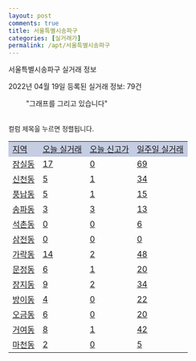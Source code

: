 ```yaml
---
layout: post
comments: true
title: 서울특별시송파구
categories: [실거래가]
permalink: /apt/서울특별시송파구
---
```


서울특별시송파구 실거래 정보

2022년 04월 19일 등록된 실거래 정보: 79건

<!--<script async src="https://pagead2.googlesyndication.com/pagead/js/adsbygoogle.js?client=ca-pub-3485438051770037"
 crossorigin="anonymous"></script>-->

<script type="text/javascript">
  google.charts.load('current', {'packages':['corechart']});
  google.charts.setOnLoadCallback(drawChart);

  function drawChart() {
    var data = google.visualization.arrayToDataTable([['거래일', '매매', '전월세', '전매'], ['21-01', 1, 12, 0], ['21-02', 1, 86, 0], ['21-03', 28, 350, 0], ['21-04', 192, 908, 0], ['21-05', 247, 1096, 2], ['21-06', 160, 976, 5], ['21-07', 257, 1032, 3], ['21-08', 209, 1260, 1], ['21-09', 172, 851, 0], ['21-10', 106, 1279, 0], ['21-11', 55, 939, 2], ['21-12', 65, 1653, 2], ['22-01', 53, 1354, 0], ['22-02', 40, 1633, 0], ['22-03', 81, 1190, 0], ['22-04', 8, 366, 0]]);

    var options = {
      title: '최근 1년간 유형별 거래량 추이',
      legend: { position: 'bottom' }
    };

    setTimeout(function() {
        var chart = new google.visualization.LineChart(document.getElementById('columnchart_material'));
        chart.draw(data, (options));
        document.getElementById('loading').style.display = 'none';
        var dayLabel = (new Date()).getDay();
        if (dayLabel < 2) {
            sorttable.innerSortFunction.apply(document.getElementById('week'), []);
            sorttable.innerSortFunction.apply(document.getElementById('week'), []);        
        }
        else {
            sorttable.innerSortFunction.apply(document.getElementById('today'), []);
            sorttable.innerSortFunction.apply(document.getElementById('today'), []);
        }
    }, 200);

  }
</script>

<div id="loading" style="z-index:20; display: block; margin-left: 35px">"그래프를 그리고 있습니다"</div>
<div id="columnchart_material" style="width: 95%; margin-left: -35px; display: block"></div>
<!--<div style="width: 95%; margin-left: -35px; display: block">
      <script async src="https://pagead2.googlesyndication.com/pagead/js/adsbygoogle.js?client=ca-pub-3485438051770037"
          crossorigin="anonymous"></script>
      <ins class="adsbygoogle"
          style="display:block"
          data-ad-format="fluid"
          data-ad-layout-key="-fb+5w+4e-db+86"
          data-ad-client="ca-pub-3485438051770037"
          data-ad-slot="1827090281"></ins>
      <script>
          (adsbygoogle = window.adsbygoogle || []).push({});
      </script>
</div>-->
<br>

<font size='small' style='font-size: small;'>컬럼 제목을 누르면 정렬됩니다.</font>
<table class="sortable">
  <tr style='background-color: rgba(114, 132, 186,0.4);'>
    <td id="region"><a href="#">지역</a></td>
    <td id="today"><a href="#">오늘 실거래</a></td>
    <td id="today_new"><a href="#">오늘 신고가</a></td>
    <td id="week"><a href="#">일주일 실거래</a></td>
  </tr>

  
  <tr class="item">
    <td><a href="서울특별시송파구잠실동">잠실동</a></td>
    <td><a href="서울특별시송파구잠실동">17</a></td>
    <td><a href="서울특별시송파구잠실동">0</a></td>
    <td><a href="서울특별시송파구잠실동">69</a></td>
  </tr>
    

  <tr class="item">
    <td><a href="서울특별시송파구신천동">신천동</a></td>
    <td><a href="서울특별시송파구신천동">5</a></td>
    <td><a href="서울특별시송파구신천동">1</a></td>
    <td><a href="서울특별시송파구신천동">34</a></td>
  </tr>
    

  <tr class="item">
    <td><a href="서울특별시송파구풍납동">풍납동</a></td>
    <td><a href="서울특별시송파구풍납동">5</a></td>
    <td><a href="서울특별시송파구풍납동">1</a></td>
    <td><a href="서울특별시송파구풍납동">15</a></td>
  </tr>
    

  <tr class="item">
    <td><a href="서울특별시송파구송파동">송파동</a></td>
    <td><a href="서울특별시송파구송파동">3</a></td>
    <td><a href="서울특별시송파구송파동">3</a></td>
    <td><a href="서울특별시송파구송파동">13</a></td>
  </tr>
    

  <tr class="item">
    <td><a href="서울특별시송파구석촌동">석촌동</a></td>
    <td><a href="서울특별시송파구석촌동">0</a></td>
    <td><a href="서울특별시송파구석촌동">0</a></td>
    <td><a href="서울특별시송파구석촌동">6</a></td>
  </tr>
    

  <tr class="item">
    <td><a href="서울특별시송파구삼전동">삼전동</a></td>
    <td><a href="서울특별시송파구삼전동">0</a></td>
    <td><a href="서울특별시송파구삼전동">0</a></td>
    <td><a href="서울특별시송파구삼전동">0</a></td>
  </tr>
    

  <tr class="item">
    <td><a href="서울특별시송파구가락동">가락동</a></td>
    <td><a href="서울특별시송파구가락동">14</a></td>
    <td><a href="서울특별시송파구가락동">2</a></td>
    <td><a href="서울특별시송파구가락동">48</a></td>
  </tr>
    

  <tr class="item">
    <td><a href="서울특별시송파구문정동">문정동</a></td>
    <td><a href="서울특별시송파구문정동">6</a></td>
    <td><a href="서울특별시송파구문정동">1</a></td>
    <td><a href="서울특별시송파구문정동">20</a></td>
  </tr>
    

  <tr class="item">
    <td><a href="서울특별시송파구장지동">장지동</a></td>
    <td><a href="서울특별시송파구장지동">9</a></td>
    <td><a href="서울특별시송파구장지동">2</a></td>
    <td><a href="서울특별시송파구장지동">34</a></td>
  </tr>
    

  <tr class="item">
    <td><a href="서울특별시송파구방이동">방이동</a></td>
    <td><a href="서울특별시송파구방이동">4</a></td>
    <td><a href="서울특별시송파구방이동">0</a></td>
    <td><a href="서울특별시송파구방이동">22</a></td>
  </tr>
    

  <tr class="item">
    <td><a href="서울특별시송파구오금동">오금동</a></td>
    <td><a href="서울특별시송파구오금동">6</a></td>
    <td><a href="서울특별시송파구오금동">0</a></td>
    <td><a href="서울특별시송파구오금동">20</a></td>
  </tr>
    

  <tr class="item">
    <td><a href="서울특별시송파구거여동">거여동</a></td>
    <td><a href="서울특별시송파구거여동">8</a></td>
    <td><a href="서울특별시송파구거여동">1</a></td>
    <td><a href="서울특별시송파구거여동">42</a></td>
  </tr>
    

  <tr class="item">
    <td><a href="서울특별시송파구마천동">마천동</a></td>
    <td><a href="서울특별시송파구마천동">2</a></td>
    <td><a href="서울특별시송파구마천동">0</a></td>
    <td><a href="서울특별시송파구마천동">5</a></td>
  </tr>
    


</table>


    
